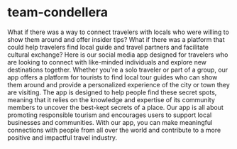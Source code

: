 # team-condellera
What if there was a way to connect travelers with locals who were willing to show them around and offer insider tips? What if there was a platform that could help travelers find local guide and travel partners and facilitate cultural exchange?
Here is our social media app designed for travelers who are looking to connect with like-minded individuals and explore new destinations together. Whether you're a solo traveler or part of a group, our app offers a platform for tourists to find local tour guides who can show them around and provide a personalized experience of the city or town they are visiting.
The app is designed to help people find these secret spots, meaning that it relies on the knowledge and expertise of its community members to uncover the best-kept secrets of a place. 
Our app is all about promoting responsible tourism and encourages users to support local businesses and communities. With our app, you can make meaningful connections with people from all over the world and contribute to a more positive and impactful travel industry.
